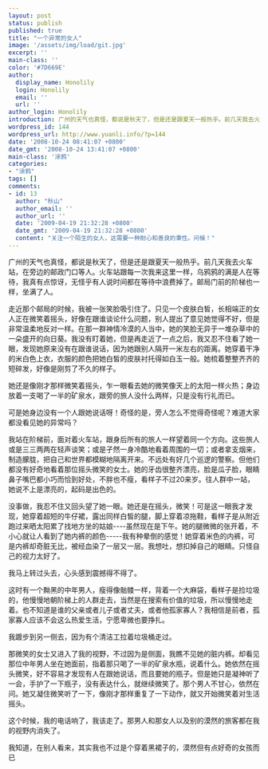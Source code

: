 ```yaml
---
layout: post
status: publish
published: true
title: "一个异常的女人"
image: '/assets/img/load/git.jpg'
excerpt: ''
main-class: ''
color: '#7D669E'
author:
  display_name: Honolily
  login: Honolily
  email: ''
  url: ''
author_login: Honolily
introduction: 广州的天气也真怪，都说是秋天了，但是还是跟夏天一般热乎。前几天我去火车站，在旁边的邮政门口等人。火车站跟每一次我来这里一样，乌鸦鸦的满是人在等待，我真有点惊讶，无怪乎有人说时间都在等待中浪费掉了。邮局门前的阶梯也一样，坐满了人。
wordpress_id: 144
wordpress_url: http://www.yuanli.info/?p=144
date: '2008-10-24 08:41:07 +0800'
date_gmt: '2008-10-24 13:41:07 +0800'
main-class: '涂鸦'
categories:
- "涂鸦"
tags: []
comments:
- id: 13
  author: "秋山"
  author_email: ''
  author_url: ''
  date: '2009-04-19 21:32:28 +0800'
  date_gmt: '2009-04-19 21:32:28 +0800'
  content: "关注一个陌生的女人，这需要一种耐心和善良的秉性。问候！"
---
```

广州的天气也真怪，都说是秋天了，但是还是跟夏天一般热乎。前几天我去火车站，在旁边的邮政门口等人。火车站跟每一次我来这里一样，乌鸦鸦的满是人在等待，我真有点惊讶，无怪乎有人说时间都在等待中浪费掉了。邮局门前的阶梯也一样，坐满了人。

走近那个邮局的时候，我被一张笑脸吸引住了。只见一个皮肤白皙，长相端正的女人正在微笑着摇头，好像在跟谁谈论什么问题，别人提出了意见她觉得不好，但是非常温柔地反对一样。在那一群神情冷漠的人当中，她的笑脸无异于一堆杂草中的一朵盛开的向日葵。我没有盯着她，但是再走近了一点之后，我又忍不住看了她一眼，发现她原来没有在跟谁说话，因为她跟别人隔开一米左右的距离。她穿着干净的米白色上衣，衣服的颜色把她白皙的皮肤衬托得如白玉一般。她梳着整整齐齐的短碎发，好像是刚剪了不久的样子。

她还是像刚才那样微笑着摇头，乍一眼看去她的微笑像天上的太阳一样火热；身边放着一支喝了一半的矿泉水，跟旁的旅人没什么两样，只是没有行礼而已。

可是她身边没有一个人跟她说话呀！奇怪的是，旁人怎么不觉得奇怪呢？难道大家都没看见她的异常吗？

我站在阶梯前，面对着火车站，跟身后所有的旅人一样望着同一个方向。这些旅人或是三三两两在轻声谈笑；或是孑然一身冷酷地看着周围的一切；或者拿支烟来，制造朦胧，把自己和世界都模糊地隔离开来。不远处有好几个巡逻的警察。但他们都没有好奇地看着那位摇头微笑的女士。她的牙齿很整齐漂亮，脸是瓜子脸，眼睛鼻子嘴巴都小巧而恰到好处，不胖也不瘦，看样子不过20来岁。往人群中一站，她说不上是漂亮的，起码是出色的。

没事做，我忍不住又回头望了她一眼。她还是在摇头，微笑！可是这一眼我才发现，她穿着超短的牛仔裙，露出同样白皙的腿，脚上穿着凉拖鞋，看样子是从附近跑过来晒太阳累了找地方坐的姑娘----虽然现在是下午。她的腿微微的张开着，不小心就让人看到了她内裤的颜色-----我有种晕倒的感觉！她穿着米色的内裤，可是内裤却奇脏无比，被经血染了一层又一层。我想吐，想扣掉自己的眼睛。只怪自己的视力太好了。

我马上转过头去，心头感到震撼得不得了。

这时有一个黝黑的中年男人，瘦得像骷髅一样，背着一个大麻袋，看样子是捡垃圾的，他慢慢地朝阶梯上的人群走去，当然是在搜索有价值的垃圾，所以慢慢地走着。也不知道是谁的父亲或者儿子或者丈夫，或者他孤家寡人？我相信是前者，孤家寡人应该不会这么热爱生活，宁愿卑微也要挣扎。

我踱步到另一侧去，因为有个清洁工拉着垃圾桶走过。

那微笑的女士又进入了我的视野，不过因为是侧面，我瞧不见她的脏内裤。却看见那位中年男人坐在她面前，指着那只喝了一半的矿泉水瓶，说着什么。她依然在摇头微笑，好不容易才发现有人在跟她说话，而且要她的瓶子。但是她只是凝神听了一会，手护了一下瓶子，没有表达什么，就继续微笑了。那个男人不甘心，依然在问。她又凝住微笑听了一下，像刚才那样重复了一下动作，就又开始微笑着对生活摇头。

这个时候，我的电话响了，我该走了。那男人和那女人以及别的漠然的旅客都在我的视野内消失了。

我知道，在别人看来，其实我也不过是个穿着黑裙子的，漠然但有点好奇的女孩而已
